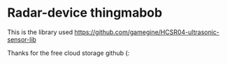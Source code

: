 # Radar-device thingmabob 

This is the library used https://github.com/gamegine/HCSR04-ultrasonic-sensor-lib 

Thanks for the free cloud storage github (:
